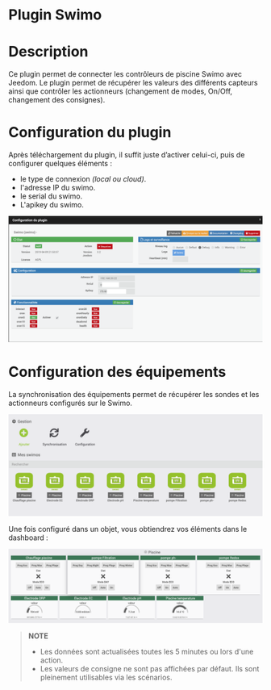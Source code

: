 # Plugin Swimo

# Description

Ce plugin permet de connecter les contrôleurs de piscine Swimo avec Jeedom.
Le plugin permet de récupérer les valeurs des différents capteurs ainsi que contrôler les actionneurs (changement de modes, On/Off, changement des consignes).

# Configuration du plugin

Après téléchargement du plugin, il suffit juste d’activer celui-ci, puis de configurer quelques éléments :

- le type de connexion *(local ou cloud)*.
- l'adresse IP du swimo.
- le serial du swimo.
- L'apikey du swimo.

![swimo](../images/swimo1.png)

# Configuration des équipements

La synchronisation des équipements permet de récupérer les sondes et les actionneurs configurés sur le Swimo.

![swimo2](../images/swimo2.png)

Une fois configuré dans un objet, vous obtiendrez vos éléments dans le dashboard :

![swimo3](../images/swimo3.png)

> **NOTE**
>
> - Les données sont actualisées toutes les 5 minutes ou lors d'une action.
> - Les valeurs de consigne ne sont pas affichées par défaut.
> Ils sont pleinement utilisables via les scénarios.
